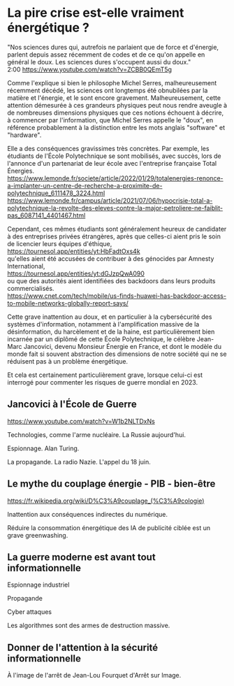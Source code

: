 # La pire crise est-elle vraiment énergétique ?

"Nos sciences dures qui, autrefois ne parlaient que de force et d'énergie,
parlent depuis assez récemment de codes et de ce qu'on appelle en général le doux.
Les sciences dures s'occupent aussi du doux."  
2:00 https://www.youtube.com/watch?v=ZCBB0QEmT5g

Comme l'explique si bien le philosophe Michel Serres, malheureusement récemment décédé,
les sciences ont longtemps été obnubilées par la matière et l'énergie,
et le sont encore gravement.
Malheureusement, cette attention démesurée à ces grandeurs physiques peut nous rendre aveugle
à de nombreuses dimensions physiques que ces notions échouent à décrire,
à commencer par l'information, 
que Michel Serres appelle le "doux",
en référence probablement à la distinction entre les mots anglais "software" et "hardware".

Elle a des conséquences gravissimes très concrètes.
Par exemple, les étudiants de l'École Polytechnique se sont mobilisés, avec succès,
lors de l'annonce d'un partenariat de leur école avec l'entreprise française Total Énergies.  
https://www.lemonde.fr/societe/article/2022/01/29/totalenergies-renonce-a-implanter-un-centre-de-recherche-a-proximite-de-polytechnique_6111478_3224.html  
https://www.lemonde.fr/campus/article/2021/07/06/hypocrisie-total-a-polytechnique-la-revolte-des-eleves-contre-la-major-petroliere-ne-faiblit-pas_6087141_4401467.html

Cependant, ces mêmes étudiants sont généralement heureux de candidater à des entreprises privées étrangères,
après que celles-ci aient pris le soin de licencier leurs équipes d'éthique,  
https://tournesol.app/entities/yt:HbFadtOxs4k  
qu'elles aient été accusées de contribuer à des génocides par Amnesty International,  
https://tournesol.app/entities/yt:dGJzpQwA090  
ou que des autorités aient identifiées des backdoors dans leurs produits commercialisés.  
https://www.cnet.com/tech/mobile/us-finds-huawei-has-backdoor-access-to-mobile-networks-globally-report-says/

Cette grave inattention au doux, 
et en particulier à la cybersécurité des systèmes d'information,
notamment à l'amplification massive de la désinformation, du harcèlement et de la haine,
est particulièrement bien incarnée par un diplômé de cette École Polytechnique,
le célèbre Jean-Marc Jancovici,
devenu Monsieur Énergie en France,
et dont le modèle du monde fait si souvent abstraction des dimensions de notre société
qui ne se réduisent pas à un problème énergétique.

Et cela est certainement particulièrement grave, 
lorsque celui-ci est interrogé pour commenter les risques de guerre mondial en 2023.


## Jancovici à l'École de Guerre

https://www.youtube.com/watch?v=W1b2NLTDxNs

Technologies, comme l'arme nucléaire. La Russie aujourd'hui.

Espionnage. Alan Turing.

La propagande. La radio Nazie. L'appel du 18 juin.


## Le mythe du couplage énergie - PIB - bien-être

https://fr.wikipedia.org/wiki/D%C3%A9couplage_(%C3%A9cologie)

Inattention aux conséquences indirectes du numérique.

Réduire la consommation énergétique des IA de publicité ciblée est un grave greenwashing.


## La guerre moderne est avant tout informationnelle

Espionnage industriel

Propagande

Cyber attaques

Les algorithmes sont des armes de destruction massive.


## Donner de l'attention à la sécurité informationnelle

À l'image de l'arrêt de Jean-Lou Fourquet d'Arrêt sur Image.

